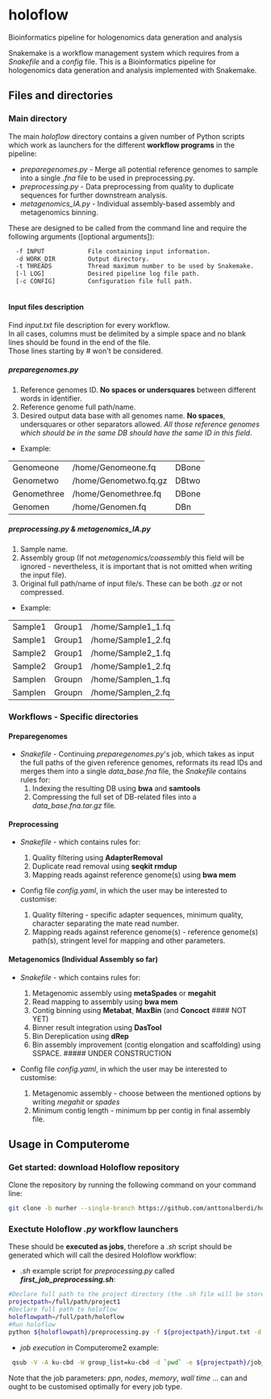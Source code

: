 # holoflow
Bioinformatics pipeline for hologenomics data generation and analysis

Snakemake is a workflow management system which requires from a *Snakefile* and a *config* file. This is a Bioinformatics pipeline for hologenomics data generation and analysis implemented with Snakemake.

## Files and directories
### Main directory

The main *holoflow* directory contains a given number of Python scripts which work as launchers for the different **workflow programs** in the pipeline:

  - *preparegenomes.py*   - Merge all potential reference genomes to sample into a single *.fna* file to be used in preprocessing.py.  
  - *preprocessing.py*    - Data preprocessing from quality to duplicate sequences for further downstream analysis.
  - *metagenomics_IA.py*  - Individual assembly-based assembly and metagenomics binning. 
  
  
These are designed to be called from the command line and require the following arguments ([optional arguments]):  
```bash
  -f INPUT            File containing input information.
  -d WORK_DIR         Output directory.
  -t THREADS          Thread maximum number to be used by Snakemake.  
  [-l LOG]            Desired pipeline log file path.
  [-c CONFIG]         Configuration file full path.
  
```  
  
#### Input files description
Find *input.txt* file description for every workflow.  
In all cases, columns must be delimited by a simple space and no blank lines should be found in the end of the file.  
Those lines starting by # won't be considered.  
  
##### *preparegenomes.py*

  1. Reference genomes ID. **No spaces or undersquares** between different words in identifier.  
  2. Reference genome full path/name.   
  3. Desired output data base with all genomes name. **No spaces**, undersquares or other separators allowed. *All those reference genomes which should be in the same DB should have the same ID in this field*.  
  
- Example:

|   |   |   |
| --- | --- | --- |
| Genomeone   | /home/Genomeone.fq      | DBone  |
| Genometwo   | /home/Genometwo.fq.gz   | DBtwo  |
| Genomethree | /home/Genomethree.fq    | DBone  |
| Genomen     | /home/Genomen.fq        | DBn    |


##### *preprocessing.py*  &  *metagenomics_IA.py*

  1. Sample name.  
  2. Assembly group (If not *metagenomics/coassembly* this field will be ignored - nevertheless, it is important that is not omitted when writing the input file).   
  3. Original full path/name of input file/s. These can be both *.gz* or not compressed.  
  
- Example:

|   |   |   |
| --- | --- | --- |
| Sample1 | Group1 | /home/Sample1_1.fq |
| Sample1 | Group1 | /home/Sample1_2.fq |
| Sample2 | Group1 | /home/Sample2_1.fq |
| Sample2 | Group1 | /home/Sample1_2.fq |
| Samplen | Groupn | /home/Samplen_1.fq |
| Samplen | Groupn | /home/Samplen_2.fq |
  
  
  
 
### Workflows - Specific directories

#### Preparegenomes
- *Snakefile* - Continuing *preparegenomes.py*'s job, which takes as input the full paths of the given reference genomes, reformats its read IDs and merges them into a single *data_base.fna* file, the *Snakefile* contains rules for:  
  1. Indexing the resulting DB using **bwa** and **samtools**
  2. Compressing the full set of DB-related files into a *data_base.fna.tar.gz* file.

#### Preprocessing
- *Snakefile* - which contains rules for:
  1. Quality filtering using **AdapterRemoval**
  2. Duplicate read removal using **seqkit rmdup**
  3. Mapping reads against reference genome(s) using **bwa mem**

- Config file *config.yaml*, in which the user may be interested to customise:
  1. Quality filtering - specific adapter sequences, minimum quality, character separating the mate read number.
  2. Mapping reads against reference genome(s) - reference genome(s) path(s), stringent level for mapping and other parameters. 


#### Metagenomics (Individual Assembly so far)
- *Snakefile* - which contains rules for:
  1. Metagenomic assembly using **metaSpades** or **megahit**
  2. Read mapping to assembly using **bwa mem** 
  3. Contig binning using **Metabat**, **MaxBin** (and **Concoct** #### NOT YET)
  4. Binner result integration using **DasTool** 
  5. Bin Dereplication using **dRep**
  6. Bin assembly improvement (contig elongation and scaffolding) using SSPACE. ##### UNDER CONSTRUCTION

- Config file *config.yaml*, in which the user may be interested to customise:
  1. Metagenomic assembly - choose between the mentioned options by writing *megahit* or *spades*
  2. Minimum contig length - minimum bp per contig in final assembly file.


## Usage in Computerome

### Get started: download Holoflow repository
Clone the repository by running the following command on your command line:

```bash
git clone -b nurher --single-branch https://github.com/anttonalberdi/holoflow.git
```

### Exectute Holoflow *.py* workflow launchers
These should be **executed as jobs**, therefore a *.sh* script should be generated which will call the desired Holoflow workflow:

- *.sh* example script for *preprocessing.py* called ***first_job_preprocessing.sh***:
```bash
#Declare full path to the project directory (the .sh file will be stored here as well)
projectpath=/full/path/project1
#Declare full path to holoflow
holoflowpath=/full/path/holoflow
#Run holoflow
python ${holoflowpath}/preprocessing.py -f ${projectpath}/input.txt -d ${projectpath}/workdir -c ${projectpath}/config.yaml -l ${projectpath}/log_file.log -t 40
```

- *job execution* in Computerome2 example:
```bash
 qsub -V -A ku-cbd -W group_list=ku-cbd -d `pwd` -e ${projectpath}/job_error_file.err -o ${projectpath}/job_out_file.out -l nodes=1:ppn=40,mem=180gb,walltime=5:00:00:00 -N JOB_ID ${projectpath}/first_job_preprocessing.sh

```
  Note that the job parameters: *ppn*, *nodes*, *memory*, *wall time* ... can and ought to be customised optimally for every job type.





